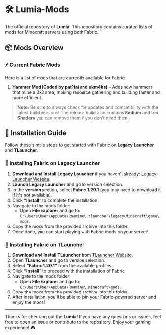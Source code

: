 # 🛠️ Lumia-Mods
The official repository of **Lumia**! This repository contains curated lists of mods for Minecraft servers using both Fabric.

## 📦 Mods Overview

### ⚡ **Current Fabric Mods**

Here is a list of mods that are currently available for Fabric:

1. **Hammer Mod (Coded by pat1fai and ukm4ks)** – Adds new hammers that mine a 3x3 area, making resource gathering and building faster and more efficient.

> **Note:** Be sure to always check for updates and compatibility with the latest build versions!
> The release build also contains **Sodium** and **Iris Shaders** you can remove them if you don't need them.

## 🔧 Installation Guide

Follow these simple steps to get started with Fabric on **Legacy Launcher** and **TLauncher**.

### 📝 **Installing Fabric on  Legacy Launcher**

1. **Download and Install Legacy Launcher** if you haven't already: [Legacy Launcher Website](https://llaun.ch/ru).
2. **Launch Legacy Launcher** and go to version selection.
4. In the **version** section, select **Fabric 1.20.1** (you may need to download it if it's not available).
5. Click **“Install”** to complete the installation.
6. Navigate to the mods folder:  
   - Open **File Explorer** and go to: `C:\Users\User\AppData\Roaming\.tlauncher\legacy\Minecraft\game\mods`.  
7. Copy the mods from the provided archive into this folder.
8. Once done, you can start playing with Fabric mods on your server!

### 📝 **Installing Fabric on TLauncher**

1. **Download and Install TLauncher** from [TLauncher Website](https://tlauncher.org).
2. Open **TLauncher** and go to version selection.
3. Select **“Fabric 1.20.1”** from the available profiles.
4. Click **“Install”** to proceed with the installation of Fabric.
5. Navigate to the mods folder:  
   - Open **File Explorer** and go to: `C:\Users\User\AppData\Roaming\.minecraft\mods`.  
6. Copy the mods from the provided archive into this folder.
7. After installation, you'll be able to join your Fabric-powered server and enjoy the mods!

---

Thanks for checking out the **Lumia**! If you have any questions or issues, feel free to open an issue or contribute to the repository. Enjoy your gaming experience! 🎮
